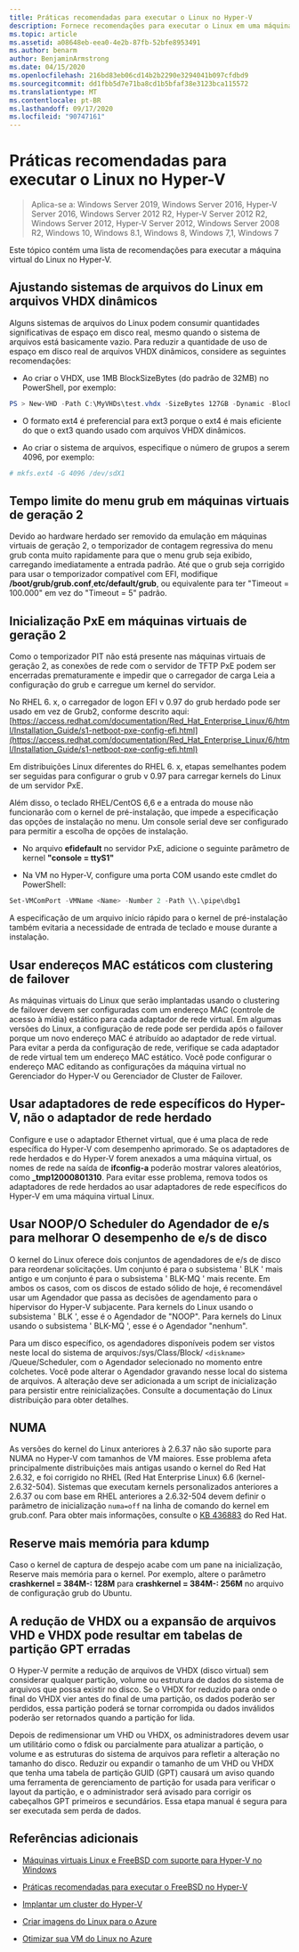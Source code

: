 ```yaml
---
title: Práticas recomendadas para executar o Linux no Hyper-V
description: Fornece recomendações para executar o Linux em uma máquina virtual
ms.topic: article
ms.assetid: a08648eb-eea0-4e2b-87fb-52bfe8953491
ms.author: benarm
author: BenjaminArmstrong
ms.date: 04/15/2020
ms.openlocfilehash: 216bd83eb06cd14b2b2290e3294041b097cfdbd9
ms.sourcegitcommit: dd1fbb5d7e71ba8cd1b5bfaf38e3123bca115572
ms.translationtype: MT
ms.contentlocale: pt-BR
ms.lasthandoff: 09/17/2020
ms.locfileid: "90747161"
---
```

# <a name="best-practices-for-running-linux-on-hyper-v"></a>Práticas recomendadas para executar o Linux no Hyper-V

>Aplica-se a: Windows Server 2019, Windows Server 2016, Hyper-V Server 2016, Windows Server 2012 R2, Hyper-V Server 2012 R2, Windows Server 2012, Hyper-V Server 2012, Windows Server 2008 R2, Windows 10, Windows 8.1, Windows 8, Windows 7,1, Windows 7

Este tópico contém uma lista de recomendações para executar a máquina virtual do Linux no Hyper-V.

## <a name="tuning-linux-file-systems-on-dynamic-vhdx-files"></a>Ajustando sistemas de arquivos do Linux em arquivos VHDX dinâmicos

Alguns sistemas de arquivos do Linux podem consumir quantidades significativas de espaço em disco real, mesmo quando o sistema de arquivos está basicamente vazio. Para reduzir a quantidade de uso de espaço em disco real de arquivos VHDX dinâmicos, considere as seguintes recomendações:

* Ao criar o VHDX, use 1MB BlockSizeBytes (do padrão de 32MB) no PowerShell, por exemplo:

```Powershell
PS > New-VHD -Path C:\MyVHDs\test.vhdx -SizeBytes 127GB -Dynamic -BlockSizeBytes 1MB
```

* O formato ext4 é preferencial para ext3 porque o ext4 é mais eficiente do que o ext3 quando usado com arquivos VHDX dinâmicos.

* Ao criar o sistema de arquivos, especifique o número de grupos a serem 4096, por exemplo:

```bash
# mkfs.ext4 -G 4096 /dev/sdX1

```

## <a name="grub-menu-timeout-on-generation-2-virtual-machines"></a>Tempo limite do menu grub em máquinas virtuais de geração 2

Devido ao hardware herdado ser removido da emulação em máquinas virtuais de geração 2, o temporizador de contagem regressiva do menu grub conta muito rapidamente para que o menu grub seja exibido, carregando imediatamente a entrada padrão. Até que o grub seja corrigido para usar o temporizador compatível com EFI, modifique **/boot/grub/grub.conf**,**etc/default/grub**, ou equivalente para ter "Timeout = 100.000" em vez do "Timeout = 5" padrão.

## <a name="pxe-boot-on-generation-2-virtual-machines"></a>Inicialização PxE em máquinas virtuais de geração 2

Como o temporizador PIT não está presente nas máquinas virtuais de geração 2, as conexões de rede com o servidor de TFTP PxE podem ser encerradas prematuramente e impedir que o carregador de carga Leia a configuração do grub e carregue um kernel do servidor.

No RHEL 6. x, o carregador de logon EFI v 0.97 do grub herdado pode ser usado em vez de Grub2, conforme descrito aqui: [https://access.redhat.com/documentation/Red_Hat_Enterprise_Linux/6/html/Installation_Guide/s1-netboot-pxe-config-efi.html](https://access.redhat.com/documentation/Red_Hat_Enterprise_Linux/6/html/Installation_Guide/s1-netboot-pxe-config-efi.html)

Em distribuições Linux diferentes do RHEL 6. x, etapas semelhantes podem ser seguidas para configurar o grub v 0.97 para carregar kernels do Linux de um servidor PxE.

Além disso, o teclado RHEL/CentOS 6,6 e a entrada do mouse não funcionarão com o kernel de pré-instalação, que impede a especificação das opções de instalação no menu. Um console serial deve ser configurado para permitir a escolha de opções de instalação.

* No arquivo **efidefault** no servidor PxE, adicione o seguinte parâmetro de kernel **"console = ttyS1"**

* Na VM no Hyper-V, configure uma porta COM usando este cmdlet do PowerShell:

```Powershell
Set-VMComPort -VMName <Name> -Number 2 -Path \\.\pipe\dbg1

```

A especificação de um arquivo início rápido para o kernel de pré-instalação também evitaria a necessidade de entrada de teclado e mouse durante a instalação.

## <a name="use-static-mac-addresses-with-failover-clustering"></a>Usar endereços MAC estáticos com clustering de failover

As máquinas virtuais do Linux que serão implantadas usando o clustering de failover devem ser configuradas com um endereço MAC (controle de acesso à mídia) estático para cada adaptador de rede virtual. Em algumas versões do Linux, a configuração de rede pode ser perdida após o failover porque um novo endereço MAC é atribuído ao adaptador de rede virtual. Para evitar a perda da configuração de rede, verifique se cada adaptador de rede virtual tem um endereço MAC estático. Você pode configurar o endereço MAC editando as configurações da máquina virtual no Gerenciador do Hyper-V ou Gerenciador de Cluster de Failover.

## <a name="use-hyper-v-specific-network-adapters-not-the-legacy-network-adapter"></a>Usar adaptadores de rede específicos do Hyper-V, não o adaptador de rede herdado

Configure e use o adaptador Ethernet virtual, que é uma placa de rede específica do Hyper-V com desempenho aprimorado. Se os adaptadores de rede herdados e do Hyper-V forem anexados a uma máquina virtual, os nomes de rede na saída de **ifconfig-a** poderão mostrar valores aleatórios, como **_tmp12000801310**. Para evitar esse problema, remova todos os adaptadores de rede herdados ao usar adaptadores de rede específicos do Hyper-V em uma máquina virtual Linux.

## <a name="use-io-scheduler-noopnone-for-better-disk-io-performance"></a>Usar NOOP/O Scheduler do Agendador de e/s para melhorar O desempenho de e/s de disco

O kernel do Linux oferece dois conjuntos de agendadores de e/s de disco para reordenar solicitações.  Um conjunto é para o subsistema ' BLK ' mais antigo e um conjunto é para o subsistema ' BLK-MQ ' mais recente. Em ambos os casos, com os discos de estado sólido de hoje, é recomendável usar um Agendador que passa as decisões de agendamento para o hipervisor do Hyper-V subjacente. Para kernels do Linux usando o subsistema ' BLK ', esse é o Agendador de "NOOP". Para kernels do Linux usando o subsistema ' BLK-MQ ', esse é o Agendador "nenhum".

Para um disco específico, os agendadores disponíveis podem ser vistos neste local do sistema de arquivos:/sys/Class/Block/ `<diskname>` /Queue/Scheduler, com o Agendador selecionado no momento entre colchetes. Você pode alterar o Agendador gravando nesse local do sistema de arquivos. A alteração deve ser adicionada a um script de inicialização para persistir entre reinicializações. Consulte a documentação do Linux distribuição para obter detalhes.

## <a name="numa"></a>NUMA

As versões do kernel do Linux anteriores à 2.6.37 não são suporte para NUMA no Hyper-V com tamanhos de VM maiores. Esse problema afeta principalmente distribuições mais antigas usando o kernel do Red Hat 2.6.32, e foi corrigido no RHEL (Red Hat Enterprise Linux) 6.6 (kernel-2.6.32-504). Sistemas que executam kernels personalizados anteriores a 2.6.37 ou com base em RHEL anteriores a 2.6.32-504 devem definir o parâmetro de inicialização `numa=off` na linha de comando do kernel em grub.conf. Para obter mais informações, consulte o [KB 436883](https://access.redhat.com/solutions/436883) do Red Hat.

## <a name="reserve-more-memory-for-kdump"></a>Reserve mais memória para kdump

Caso o kernel de captura de despejo acabe com um pane na inicialização, Reserve mais memória para o kernel. Por exemplo, altere o parâmetro **crashkernel = 384M-: 128M** para **crashkernel = 384M-: 256M** no arquivo de configuração grub do Ubuntu.

## <a name="shrinking-vhdx-or-expanding-vhd-and-vhdx-files-can-result-in-erroneous-gpt-partition-tables"></a>A redução de VHDX ou a expansão de arquivos VHD e VHDX pode resultar em tabelas de partição GPT erradas

O Hyper-V permite a redução de arquivos de VHDX (disco virtual) sem considerar qualquer partição, volume ou estrutura de dados do sistema de arquivos que possa existir no disco. Se o VHDX for reduzido para onde o final do VHDX vier antes do final de uma partição, os dados poderão ser perdidos, essa partição poderá se tornar corrompida ou dados inválidos poderão ser retornados quando a partição for lida.

Depois de redimensionar um VHD ou VHDX, os administradores devem usar um utilitário como o fdisk ou parcialmente para atualizar a partição, o volume e as estruturas do sistema de arquivos para refletir a alteração no tamanho do disco. Reduzir ou expandir o tamanho de um VHD ou VHDX que tenha uma tabela de partição GUID (GPT) causará um aviso quando uma ferramenta de gerenciamento de partição for usada para verificar o layout da partição, e o administrador será avisado para corrigir os cabeçalhos GPT primeiros e secundários. Essa etapa manual é segura para ser executada sem perda de dados.

## <a name="additional-references"></a>Referências adicionais

* [Máquinas virtuais Linux e FreeBSD com suporte para Hyper-V no Windows](Supported-Linux-and-FreeBSD-virtual-machines-for-Hyper-V-on-Windows.md)

* [Práticas recomendadas para executar o FreeBSD no Hyper-V](Best-practices-for-running-FreeBSD-on-Hyper-V.md)

* [Implantar um cluster do Hyper-V](/previous-versions/windows/it-pro/windows-server-2012-R2-and-2012/jj863389(v=ws.11))

* [Criar imagens do Linux para o Azure](/azure/virtual-machines/linux/create-upload-generic)

* [Otimizar sua VM do Linux no Azure](/azure/virtual-machines/linux/optimization)